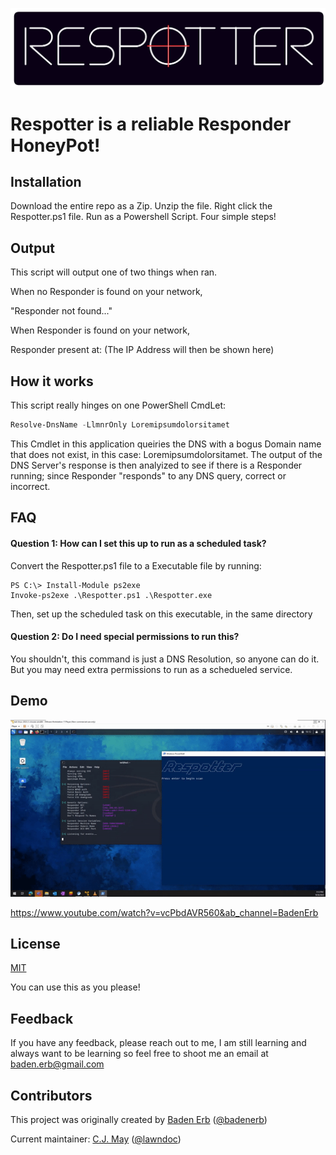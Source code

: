 ![respotterLogo](./assets/respotter_logo.png)

# Respotter is a reliable Responder HoneyPot!

## Installation
Download the entire repo as a Zip. Unzip the file. Right click the Respotter.ps1 file. Run as a Powershell Script. Four simple steps!

## Output
This script will output one of two things when ran. 

When no Responder is found on your network, 

"Responder not found..."

When Responder is found on your network, 

Responder present at: (The IP Address will then be shown here)

## How it works
This script really hinges on one PowerShell CmdLet:
```PowerShell
Resolve-DnsName -LlmnrOnly Loremipsumdolorsitamet
```
This Cmdlet in this application queiries the DNS with a bogus Domain name that does not exist, in this case: Loremipsumdolorsitamet. The output of the DNS Server's response is then analyized to see if there is a Responder running; since Responder "responds" to any DNS query, correct or incorrect.

## FAQ

#### Question 1: How can I set this up to run as a scheduled task?

Convert the Respotter.ps1 file to a Executable file by running: 

    PS C:\> Install-Module ps2exe
    Invoke-ps2exe .\Respotter.ps1 .\Respotter.exe
Then, set up the scheduled task on this executable, in the same directory

#### Question 2: Do I need special permissions to run this?

You shouldn't, this command is just a DNS Resolution, so anyone can do it. But you may need extra permissions to run as a schedueled service.

## Demo

![demo gif](./assets/respotter_demo.gif)

https://www.youtube.com/watch?v=vcPbdAVR560&ab_channel=BadenErb


## License

[MIT](https://choosealicense.com/licenses/mit/) 

You can use this as you please!


## Feedback

If you have any feedback, please reach out to me, I am still learning and always want to be learning so feel free to shoot me an email at baden.erb@gmail.com


## Contributors

This project was originally created by [Baden Erb](https://badenerb.com) ([@badenerb](https://github.com/badenerb))

Current maintainer: [C.J. May](https://cjmay.info) ([@lawndoc](https://github.com/lawndoc))
